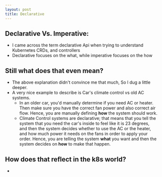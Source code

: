 ```yaml
---
layout: post
title: Declarative
---
```


## Declarative Vs. Imperative:

- I came across the term declarative Api when trying to understand Kubernetes CRDs, and controllers
- Declarative focuses on the what, while imperative focuses on the how

## Still what does that even mean?

- The above explanation didn't convince me that much, So I dug a little deeper.
- A very nice example to describe is Car's climate control vs old AC systems.
  - In an older car, you'd manually determine if you need AC or heater. Then make sure you have the
    correct fan power and also correct air flow. Hence, you are manually defining **how** the system
    should work.
  - Climate Control systems are declarative; that means that you tell the system that you need the
    car's inside to feel like it is 23 degrees, and then the system decides whether to use the AC or
    the heater, and how much power it needs on the fans in order to apply your order. Hence, you are
    telling the system **what** you want and then the system decides on **how** to make that happen.

## How does that reflect in the k8s world?

- 


